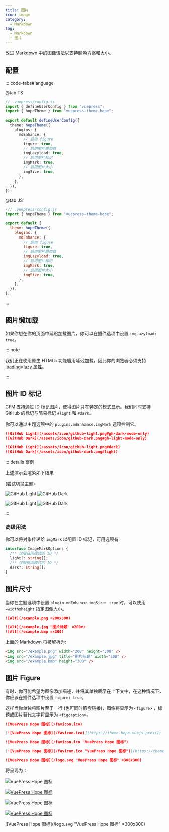 ```yaml
---
title: 图片
icon: image
category:
  - Markdown
tag:
  - Markdown
  - 图片
---
```


改进 Markdown 中的图像语法以支持颜色方案和大小。

<!-- more -->

## 配置

::: code-tabs#language

@tab TS

```ts {9-16}
// .vuepress/config.ts
import { defineUserConfig } from "vuepress";
import { hopeTheme } from "vuepress-theme-hope";

export default defineUserConfig({
  theme: hopeTheme({
    plugins: {
      mdEnhance: {
        // 启用 figure
        figure: true,
        // 启用图片懒加载
        imgLazyload: true,
        // 启用图片标记
        imgMark: true,
        // 启用图片大小
        imgSize: true,
      },
    },
  }),
});
```

@tab JS

```js {9-16}
/// .vuepress/config.js
import { hopeTheme } from "vuepress-theme-hope";

export default {
  theme: hopeTheme({
    plugins: {
      mdEnhance: {
        // 启用 figure
        figure: true,
        // 启用图片懒加载
        imgLazyload: true,
        // 启用图片标记
        imgMark: true,
        // 启用图片大小
        imgSize: true,
      },
    },
  }),
};
```

:::

## 图片懒加载

如果你想在你的页面中延迟加载图片，你可以在插件选项中设置 `imgLazyload: true`。

::: note

我们正在使用原生 HTML5 功能启用延迟加载，因此你的浏览器必须支持 [loading=lazy 属性](https://caniuse.com/loading-lazy-attr)。

:::

## 图片 ID 标记

GFM 支持通过 ID 标记图片，使得图片只在特定的模式显示。我们同时支持 GitHub 的标记与简易标记 `#light` 和 `#dark`。

你可以通过主题选项中的 `plugins.mdEnhance.imgMark` 选项控制它。

```md
![GitHub Light](/assets/icon/github-light.png#gh-dark-mode-only)
![GitHub Dark](/assets/icon/github-dark.png#gh-light-mode-only)

![GitHub Light](/assets/icon/github-light.png#dark)
![GitHub Dark](/assets/icon/github-dark.png#light)
```

::: details 案例

上述演示会渲染如下结果

<AppearanceSwitch /> (尝试切换主题)

![GitHub Light](/assets/icon/github-light.png#gh-dark-mode-only)
![GitHub Dark](/assets/icon/github-dark.png#gh-light-mode-only)

![GitHub Light](/assets/icon/github-light.png#dark)
![GitHub Dark](/assets/icon/github-dark.png#light)

:::

### 高级用法

你可以将对象传递给 `imgMark` 以配置 ID 标记，可用选项有:

```ts
interface ImageMarkOptions {
  /** 仅限日间模式的 ID */
  light?: string[];
  /** 仅限夜间模式的 ID */
  dark?: string[];
}
```

## 图片尺寸

当你在主题选项中设置 `plugin.mdEnhance.imgSize: true` 时，可以使用 `=widthxheight` 指定图像大小。

```md
![Alt](/example.png =200x300)

![Alt](/example.jpg "图片标题" =200x)
![Alt](/example.bmp =x300)
```

上面的 Markdown 将被解析为:

```html
<img src="/example.png" width="200" height="300" />
<img src="/example.jpg" title="图片标题" width="200" />
<img src="/example.bmp" height="300" />
```

## 图片 Figure

有时，你可能希望为图像添加描述，并将其单独展示在上下文中，在这种情况下，你应该在插件选项中设置 `figure: true`。

这样当你单独将图片至于一行 (也可同时嵌套链接)，图像将显示为 `<figure>` ，标题或图片替代文字将显示为 `<figcaption>`。

```md
![VuePress Hope 图标](/favicon.ico)

[![VuePress Hope 图标](/favicon.ico)](https://theme-hope.vuejs.press/)

![VuePress Hope 图标](/favicon.ico "VuePress Hope 图标")

[![VuePress Hope 图标](/favicon.ico "VuePress Hope 图标")](https://theme-hope.vuejs.press/)

![VuePress Hope 图标](/logo.svg "VuePress Hope 图标" =300x300)
```

将呈现为：

![VuePress Hope 图标](/favicon.ico)

[![VuePress Hope 图标](/favicon.ico)](https://theme-hope.vuejs.press/)

![VuePress Hope 图标](/favicon.ico "VuePress Hope 图标")

[![VuePress Hope 图标](/favicon.ico "VuePress Hope 图标")](https://theme-hope.vuejs.press/)

![VuePress Hope 图标](/logo.svg "VuePress Hope 图标" =300x300)

<script setup lang="ts">
import AppearanceSwitch from "@theme-hope/modules/outlook/components/AppearanceSwitch"
</script>
